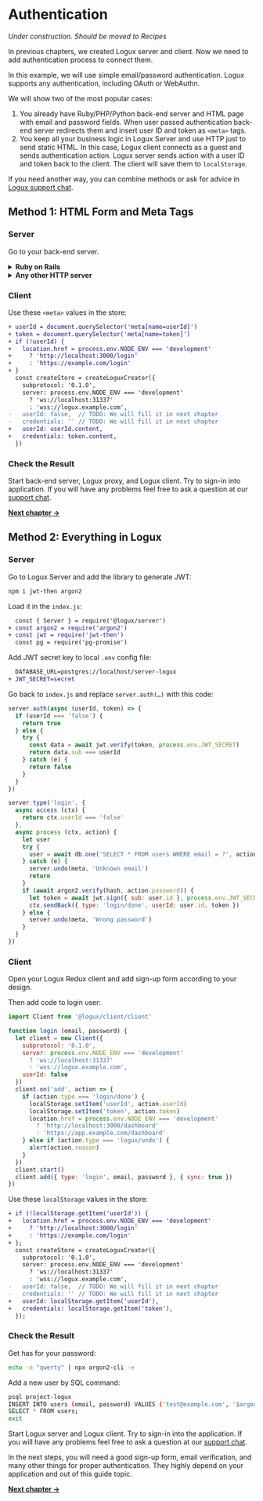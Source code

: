 # Authentication

*Under construction. Should be moved to Recipes*

In previous chapters, we created Logux server and client. Now we need to add authentication process to connect them.

In this example, we will use simple email/password authentication. Logux supports any authentication, including OAuth or WebAuthn.

We will show two of the most popular cases:

1. You already have Ruby/PHP/Python back-end server and HTML page with email and password fields. When user passed authentication back-end server redirects them and insert user ID and token as `<meta>` tags.
2. You keep all your business logic in Logux Server and use HTTP just to send static HTML. In this case, Logux client connects as a guest and sends authentication action. Logux server sends action with a user ID and token back to the client. The client will save them to `localStorage`.

If you need another way, you can combine methods or ask for advice in [Logux support chat].

[Logux support chat]: https://gitter.im/logux/logux


## Method 1: HTML Form and Meta Tags

### Server

Go to your back-end server.

<details><summary><b>Ruby on Rails</b></summary>

Add `jwt` to `Gemfile` and call `bundle`:

```ruby
gem 'jwt'
```

Add JWT secret key to local `.env`:

```diff
  LOGUX_CONTROL_PASSWORD=secret
  LOGUX_URL=http://localhost:31338
+ JWT_SECRET=secret
```

Edit `config/initializers/logux.rb`:

```diff
  config.auth_rule = lambda do |user_id, token|
-   false # Deny all users until we will have a proper authentication
+   data = JWT.decode token, ENV['JWT_SECRET'], { algorithm: 'HS256' }
+   data[0]['sub'] == user_id
  end
```

Add `<meta>` tags to application layout used for authenticated user:

```haml
    meta( name="userId" content=current_user.id )
    meta( name="token" content=JWT.encode({ sub: current_user.id }, ENV['JWT_SECRET'], 'HS256') )
```

</details>
<details><summary><b>Any other HTTP server</b></summary>

Add JWT secret key to proper storage for your environment. Local `.env` is a good option.

```diff
  LOGUX_CONTROL_PASSWORD=secret
  LOGUX_URL=http://localhost:31338
+ JWT_SECRET=secret
```

Add library to support JWT. Add code to check `userId` and `token` from Logux:

```js
data = JWT.decode(token, ENV['JWT_SECRET'])
return data.sub == userId
```

Generate token to use in HTML template:

```js
token = JWT.encode({ sub: userId }, ENV['JWT_SECRET'])
```

Add this token and user ID to HTML templates used for authenticated user:

```html
    <meta name="userId" content=<?= userId ?>>
    <meta name="token" content=<?= token ?>>
```

</details>


### Client

Use these `<meta>` values in the store:

```diff
+ userId = document.querySelector('meta[name=userId]')
+ token = document.querySelector('meta[name=token]')
+ if (!userId) {
+   location.href = process.env.NODE_ENV === 'development'
+     ? 'http://localhost:3000/login'
+     : 'https://example.com/login'
+ }
  const createStore = createLoguxCreator({
    subprotocol: '0.1.0',
    server: process.env.NODE_ENV === 'development'
      ? 'ws://localhost:31337'
      : 'wss://logux.example.com',
-   userId: false,  // TODO: We will fill it in next chapter
-   credentials: '' // TODO: We will fill it in next chapter
+   userId: userId.content,
+   credentials: token.content,
  })
```


### Check the Result

Start back-end server, Logux proxy, and Logux client. Try to sign-in into application. If you will have any problems feel free to ask a question at our [support chat].

**[Next chapter →](../3-concepts/1-node.md)**

[support chat]: https://gitter.im/logux/logux


## Method 2: Everything in Logux

### Server

Go to Logux Server and add the library to generate JWT:

```sh
npm i jwt-then argon2
```

Load it in the `index.js`:

```diff
  const { Server } = require('@logux/server')
+ const argon2 = require('argon2')
+ const jwt = require('jwt-then')
  const pg = require('pg-promise')
```

Add JWT secret key to local `.env` config file:

```diff
  DATABASE_URL=postgres://localhost/server-logux
+ JWT_SECRET=secret
```

Go back to `index.js` and replace `server.auth(…)` with this code:

```js
server.auth(async (userId, token) => {
  if (userId === 'false') {
    return true
  } else {
    try {
      const data = await jwt.verify(token, process.env.JWT_SECRET)
      return data.sub === userId
    } catch (e) {
      return false
    }
  }
})

server.type('login', {
  async access (ctx) {
    return ctx.userId === 'false'
  },
  async process (ctx, action) {
    let user
    try {
      user = await db.one('SELECT * FROM users WHERE email = ?', action.email)
    } catch (e) {
      server.undo(meta, 'Unknown email')
      return
    }
    if (await argon2.verify(hash, action.password)) {
      let token = await jwt.sign({ sub: user.id }, process.env.JWT_SECRET)
      ctx.sendBack({ type: 'login/done', userId: user.id, token })
    } else {
      server.undo(meta, 'Wrong password')
    }
  }
})
```


### Client

Open your Logux Redux client and add sign-up form according to your design.

Then add code to login user:

```js
import Client from '@logux/client/client'

function login (email, password) {
  let client = new Client({
    subprotocol: '0.1.0',
    server: process.env.NODE_ENV === 'development'
      ? 'ws://localhost:31337'
      : 'wss://logux.example.com',
    userId: false
  })
  client.on('add', action => {
    if (action.type === 'login/done') {
      localStorage.setItem('userId', action.userId)
      localStorage.setItem('token', action.token)
      location.href = process.env.NODE_ENV === 'development'
        ? 'http://localhost:3000/dashboard'
        : 'https://app.example.com/dashboard'
    } else if (action.type === 'logux/undo') {
      alert(action.reason)
    }
  })
  client.start()
  client.add({ type: 'login', email, password }, { sync: true })
})
```

Use these `localStorage` values in the store:

```diff
+ if (!localStorage.getItem('userId')) {
+   location.href = process.env.NODE_ENV === 'development'
+     ? 'http://localhost:3000/login'
+     : 'https://example.com/login'
+ };
  const createStore = createLoguxCreator({
    subprotocol: '0.1.0',
    server: process.env.NODE_ENV === 'development'
      ? 'ws://localhost:31337'
      : 'wss://logux.example.com',
-   userId: false,  // TODO: We will fill it in next chapter
-   credentials: '' // TODO: We will fill it in next chapter
+   userId: localStorage.getItem('userId'),
+   credentials: localStorage.getItem('token'),
  });
```


### Check the Result

Get has for your password:

```sh
echo -n "qwerty" | npx argon2-cli -e
```

Add a new user by SQL command:

```sh
psql project-logux
INSERT INTO users (email, password) VALUES ('test@example.com', '$argon2i$v=19$m=4096,t=3,p=1$LB0q/JD17fYFH6Naq5sVCA$4bRGQ38wAVJaPYJFJfPzYya70Hqq7kOEPhOXD95irxE');
SELECT * FROM users;
exit
```

Start Logux server and Logux client. Try to sign-in into the application. If you will have any problems feel free to ask a question at our [support chat].

In the next steps, you will need a good sign-up form, email verification, and many other things for proper authentication. They highly depend on your application and out of this guide topic.

**[Next chapter →](../3-concepts/1-node.md)**

[support chat]: https://gitter.im/logux/logux
